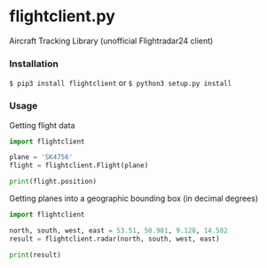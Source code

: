# flightclient.py  
Aircraft Tracking Library (unofficial Flightradar24 client)

### Installation
```$ pip3 install flightclient```
              or
```$ python3 setup.py install```

### Usage
Getting flight data
```python
import flightclient

plane = 'SK4756'
flight = flightclient.Flight(plane)

print(flight.position)
```  
Getting planes into a geographic bounding box (in decimal degrees)
```python
import flightclient

north, south, west, east = 53.51, 50.981, 9.128, 14.582
result = flightclient.radar(north, south, west, east)

print(result)
```  
